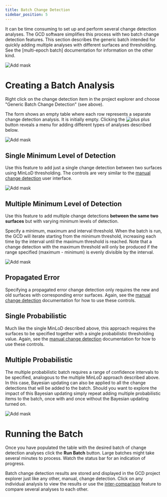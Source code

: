```yaml
---
title: Batch Change Detection
sidebar_position: 5
---
```


It can be time consuming to set up and perform several change detection analyses. The GCD software simplifies this process with two batch change detection features. This section describes the generic batch intended for quickly adding multiple analyses with different surfaces and thresholding. See the [multi-epoch batch] documentation for information on the other kind.

![Add mask](/img/CommandRefs/05_Analyses/cd/batch/batch_cms.png)

# Creating a Batch Analysis

Right click on the change detection item in the project explorer and choose "Generic Batch Change Detection" (see above).

The form shows an empty table where each row represents a separate change detection analysis. It is initially empty. Clicking the ![plus](/img/icons/Add.png) plus button reveals a menu for adding different types of analyses described below.

![Add mask](/img/CommandRefs/05_Analyses/cd/batch/batch_add.png)

## Single Minimum Level of Detection

Use this feature to add just a single change detection between two surfaces using MinLoD thresholding. The controls are very similar to the [manual change detection](/Help/Analyses/Change_Detection/change-detection#calculating-a-change-detection) user interface.

![Add mask](/img/CommandRefs/05_Analyses/cd/batch/batch_single_minlod.png)

## Multiple Minimum Level of Detection

Use this feature to add multiple change detections **between the same two surfaces** but with varying minimum levels of detection.

Specify a minimum, maximum and interval threshold. When the batch is run, the GCD will iterate starting from the minimum threshold, increasing each time by the interval until the maximum threshold is reached. Note that a change detection with the maximum threshold will only be produced if the range specified (maximum - minimum) is evenly divisible by the interval.

![Add mask](/img/CommandRefs/05_Analyses/cd/batch/batch_multi_minlod.png)

## Propagated Error 

Specifying a propagated error change detection only requires the new and old surfaces with corresponding error surfaces. Again, see the [manual change detection](/Help/Analyses/Change_Detection/change-detection#calculating-a-change-detection) documentation for how to use these controls.

## Single Probabilistic

Much like the single MinLoD described above, this approach requires the surfaces to be specified together with a single probabilistic thresholding value.  Again, see the [manual change detection](/Help/Analyses/Change_Detection/change-detection#calculating-a-change-detection) documentation for how to use these controls.

## Multiple Probabilistic

The multiple probabilistic batch requires a range of confidence intervals to be specified, analogous to the multiple MinLoD approach described above. In this case, Bayesian updating can also be applied to all the change detections that will be added to the batch. Should you want to explore the impact of this Bayesian updating simply repeat adding multiple probabilistic items to the batch, once with and once without the Bayesian updating turned on.

![Add mask](/img/CommandRefs/05_Analyses/cd/batch/batch_multi_prob.png)

# Running the Batch

Once you have populated the table with the desired batch of change detection analyses click the **Run Batch** button. Large batches might take several minutes to process. Watch the status bar for an indication of progress.

Batch change detection results are stored and displayed in the GCD project explorer just like any other, manual, change detection. Click on any individual analysis to view the results or use the [inter-comparison](/Help/Analyses/Change_Detection/intercomparison) feature to compare several analyses to each other.
